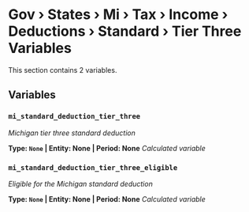 # Gov › States › Mi › Tax › Income › Deductions › Standard › Tier Three Variables

This section contains 2 variables.

## Variables

### `mi_standard_deduction_tier_three`
*Michigan tier three standard deduction*

**Type: `None` | Entity: None | Period: None**
*Calculated variable*

### `mi_standard_deduction_tier_three_eligible`
*Eligible for the Michigan standard deduction*

**Type: `None` | Entity: None | Period: None**
*Calculated variable*
